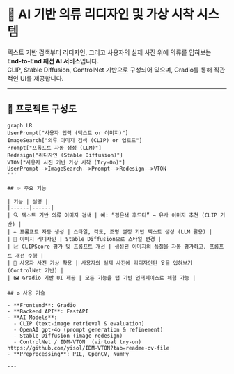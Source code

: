 # 👕 AI 기반 의류 리디자인 및 가상 시착 시스템

텍스트 기반 검색부터 리디자인, 그리고 사용자의 실제 사진 위에 의류를 입혀보는 **End-to-End 패션 AI 서비스**입니다.  
CLIP, Stable Diffusion, ControlNet 기반으로 구성되어 있으며, Gradio를 통해 직관적인 UI를 제공합니다.

---

## 🧩 프로젝트 구성도
```mermaid
graph LR
UserPrompt["사용자 입력 (텍스트 or 이미지)"]
ImageSearch["의류 이미지 검색 (CLIP) or 업로드"]
Prompt["프롬프트 자동 생성 (LLM)"]
Redesign["리디자인 (Stable Diffusion)"]
VTON["사용자 사진 기반 가상 시착 (Try-On)"]
UserPrompt-->ImageSearch-->Prompt-->Redesign-->VTON
'''

## ✨ 주요 기능

| 기능 | 설명 |
|------|------|
| 🔍 텍스트 기반 의류 이미지 검색 | 예: “검은색 후드티” → 유사 이미지 추천 (CLIP 기반) |
| ✏️ 프롬프트 자동 생성 | 스타일, 각도, 조명 설정 기반 텍스트 생성 (LLM 활용) |
| 🎨 이미지 리디자인 | Stable Diffusion으로 스타일 변경 |
| 📈 CLIPScore 평가 및 프롬프트 개선 | 생성된 이미지의 품질을 자동 평가하고, 프롬프트 개선 수행 |
| 🧍 사용자 사진 가상 착용 | 사용자의 실제 사진에 리디자인된 옷을 입혀보기 (ControlNet 기반) |
| 🖼️ Gradio 기반 UI 제공 | 모든 기능을 탭 기반 인터페이스로 체험 가능 |

## ⚙️ 사용 기술

- **Frontend**: Gradio
- **Backend API**: FastAPI
- **AI Models**:
  - CLIP (text-image retrieval & evaluation)
  - OpenAI gpt-4o (prompt generation & refinement)
  - Stable Diffusion (image redesign)
  - ControlNet / IDM-VTON  (virtual try-on) https://github.com/yisol/IDM-VTON?tab=readme-ov-file 
- **Preprocessing**: PIL, OpenCV, NumPy

---